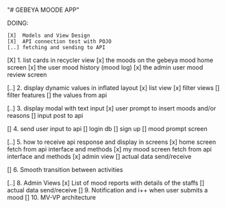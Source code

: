 "# GEBEYA MOODE APP" 

DOING:

    [X]  Models and View Design
    [X]  API connection test with POJO
    [..] fetching and sending to API

 [X] 1. list cards in recycler view
       [x] the moods on the gebeya mood home screen
       [x] the user mood history (mood log)
       [x] the admin user mood review screen

 [..] 2. display dynamic values in inflated layout
 	    [x] list view
 	    [x] filter views
 	    []  filter features
 	    []  the values from api

 [..] 3. display modal with text input
 	    [x] user prompt to insert moods and/or reasons
 	    []  input post to api

 [] 4. send user input to api
      [] login db
      [] sign up
      [] mood prompt screen

 [..] 5. how to receive api response and display in screens
      [x] home screen fetch from api interface and methods
      [x] my mood screen fetch from api interface and methods
      [x] admin view
      []  actual data send/receive

 [] 6. Smooth transition between activities

 [..] 8. Admin Views
      [x] List of mood reports with details of the staffs
      [] actual data send/receive
 [] 9. Notification and i++ when user submits a mood
 [] 10. MV-VP architecture